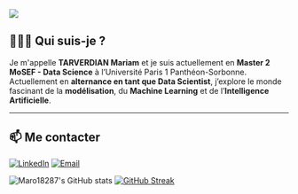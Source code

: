 <img src="https://capsule-render.vercel.app/api?type=waving&color=3a1c71,d76d77,ffaf7b&height=160&section=header&text=Bienvenue%20sur%20mon%20GitHub%20🚀&fontSize=35&fontColor=ffffff" />


## 👩🏻‍💻 Qui suis-je ?

Je m'appelle **TARVERDIAN Mariam** et je suis actuellement en **Master 2 MoSEF - Data Science** à l’Université Paris 1 Panthéon-Sorbonne.  
Actuellement en **alternance en tant que Data Scientist**, j’explore le monde fascinant de la **modélisation**, du **Machine Learning** et de l’**Intelligence Artificielle**.

---

## 📫 Me contacter
[![LinkedIn](https://img.shields.io/badge/LinkedIn-Profil-blue?style=for-the-badge&logo=linkedin&logoColor=white)](https://www.linkedin.com/in/ton-profil-linkedin)
[![Email](https://img.shields.io/badge/Email-tarverdian.bureau@gmail.com-D14836?style=for-the-badge&logo=gmail&logoColor=white)](mailto:tarverdian.bureau@gmail.com)


![Maro18287's GitHub stats](https://github-readme-stats.vercel.app/api?username=Maro18287&show_icons=true&theme=gruvbox)
[![GitHub Streak](https://streak-stats.demolab.com?user=Maro18287&theme=gruvbox&hide_border=true)](https://git.io/streak-stats)
